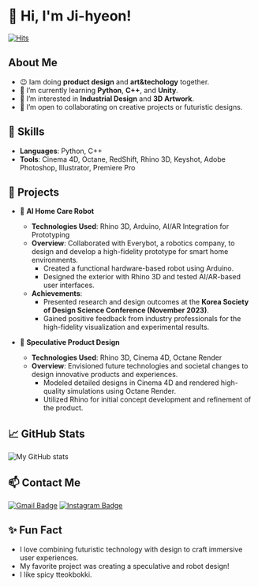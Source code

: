 # 👋 Hi, I'm Ji-hyeon!
[![Hits](https://hits.seeyoufarm.com/api/count/incr/badge.svg?url=https://github.com/MJihyeon/&count_bg=%2379C83D&title_bg=%23555555&icon=github.svg&icon_color=%23E7E7E7&title=hits&edge_flat=false)](https://github.com/MJihyeon)

## About Me
- 😉 Iam doing **product design** and **art&techology** together.
- 🌱 I’m currently learning **Python**, **C++**, and **Unity**.
- 👀 I’m interested in **Industrial Design** and **3D Artwork**.
- 👯 I’m open to collaborating on creative projects or futuristic designs.

## 🔧 Skills
- **Languages**: Python, C++
- **Tools**: Cinema 4D, Octane, RedShift, Rhino 3D, Keyshot, Adobe Photoshop, Illustrator, Premiere Pro

## 🌟 Projects
- 🤖 **AI Home Care Robot**  
  - **Technologies Used**: Rhino 3D, Arduino, AI/AR Integration for Prototyping  
  - **Overview**: Collaborated with Everybot, a robotics company, to design and develop a high-fidelity prototype for smart home environments.  
    - Created a functional hardware-based robot using Arduino.  
    - Designed the exterior with Rhino 3D and tested AI/AR-based user interfaces.  
  - **Achievements**:  
    - Presented research and design outcomes at the **Korea Society of Design Science Conference (November 2023)**.  
    - Gained positive feedback from industry professionals for the high-fidelity visualization and experimental results.  

- 🎨 **Speculative Product Design**  
  - **Technologies Used**: Rhino 3D, Cinema 4D, Octane Render  
  - **Overview**: Envisioned future technologies and societal changes to design innovative products and experiences.  
    - Modeled detailed designs in Cinema 4D and rendered high-quality simulations using Octane Render.  
    - Utilized Rhino for initial concept development and refinement of the product.  

## 📈 GitHub Stats
![My GitHub stats](https://github-readme-stats.vercel.app/api?username=MJihyeon&show_icons=true&theme=tokyonight)

## 📫 Contact Me
[![Gmail Badge](https://img.shields.io/badge/Gmail-EA4335?style=flat&logo=Gmail&logoColor=white)](mailto:jihyeon9438l@gmail.com)
[![Instagram Badge](https://img.shields.io/badge/Instagram-E4405F?style=flat&logo=Instagram&logoColor=white)](https://www.instagram.com/rn.zzh/)

## ✨ Fun Fact
- I love combining futuristic technology with design to craft immersive user experiences.
- My favorite project was creating a speculative and robot design!
- I like spicy tteokbokki.